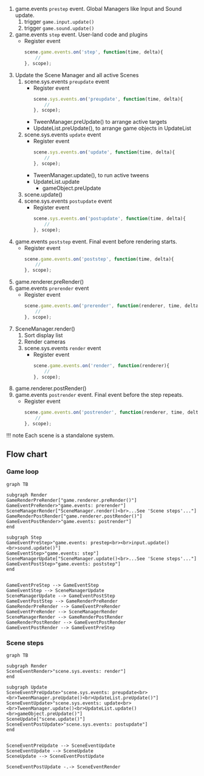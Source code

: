 1.  game.events `prestep` event. Global Managers like Input and Sound update.
    1.  trigger `game.input.update()`
    1.  trigger `game.sound.update()`
1.  game.events `step` event. User-land code and plugins
    - Register event
        ```javascript
        scene.game.events.on('step', function(time, delta){
            //
        }, scope);
        ```
1.  Update the Scene Manager and all active Scenes
    1.  scene.sys.events `preupdate` event
        - Register event
            ```javascript
            scene.sys.events.on('preupdate', function(time, delta){
                //
            }, scope);
            ```
        - TweenManager.preUpdate() to arrange active targets
        - UpdateList.preUpdate(), to arrange game objects in UpdateList
    1.  scene.sys.events `update` event
        - Register event
            ```javascript
            scene.sys.events.on('update', function(time, delta){
                //
            }, scope);
            ```
        - TweenManager.update(), to run active tweens
        - UpdateList.update
            - gameObject.preUpdate
    1. scene.update()
    1. scene.sys.events `postupdate` event
        - Register event
            ```javascript
            scene.sys.events.on('postupdate', function(time, delta){
                //
            }, scope);
            ```
1. game.events `poststep` event. Final event before rendering starts.
    - Register event
        ```javascript
        scene.game.events.on('poststep', function(time, delta){
            //
        }, scope);
        ```
1. game.renderer.preRender()
1. game.events `prerender` event
    - Register event
        ```javascript
        scene.game.events.on('prerender', function(renderer, time, delta){
            //
        }, scope);
        ```
1. SceneManager.render()
    1. Sort display list
    1. Render cameras
    1. scene.sys.events `render` event
        - Register event
            ```javascript
            scene.game.events.on('render', function(renderer){
                //
            }, scope);
            ```
1. game.renderer.postRender()
1. game.events `postrender` event. Final event before the step repeats.
    - Register event
        ```javascript
        scene.game.events.on('postrender', function(renderer, time, delta){
            //
        }, scope);
        ```

!!! note
    Each scene is a standalone system.

## Flow chart

### Game loop

```mermaid
graph TB

subgraph Render
GameRenderPreRender["game.renderer.preRender()"]
GameEventPreRender>"game.events: prerender"]
SceneManagerRender["SceneManager.render()<br>...See 'Scene steps'..."]
GameRenderPostRender["game.renderer.postRender()"]
GameEventPostRender>"game.events: postrender"]
end

subgraph Step
GameEventPreStep>"game.events: prestep<br><br>input.update()<br>sound.update()"]
GameEventStep>"game.events: step"]
SceneManagerUpdate["SceneManager.update()<br>...See 'Scene steps'..."]
GameEventPostStep>"game.events: poststep"]
end


GameEventPreStep --> GameEventStep
GameEventStep --> SceneManagerUpdate
SceneManagerUpdate --> GameEventPostStep
GameEventPostStep --> GameRenderPreRender
GameRenderPreRender --> GameEventPreRender
GameEventPreRender --> SceneManagerRender
SceneManagerRender --> GameRenderPostRender
GameRenderPostRender --> GameEventPostRender
GameEventPostRender --> GameEventPreStep
```

### Scene steps

```mermaid
graph TB

subgraph Render
SceneEventRender>"scene.sys.events: render"]
end

subgraph Update
SceneEventPreUpdate>"scene.sys.events: preupdate<br><br>TweenManager.preUpdate()<br>UpdateList.preUpdate()"]
SceneEventUpdate>"scene.sys.events: update<br><br>TweenManager.update()<br>UpdateList.update()<br>gameObject.preUpdate()"]
SceneUpdate["scene.update()"]
SceneEventPostUpdate>"scene.sys.events: postupdate"]
end


SceneEventPreUpdate --> SceneEventUpdate
SceneEventUpdate --> SceneUpdate
SceneUpdate --> SceneEventPostUpdate

SceneEventPostUpdate -.-> SceneEventRender
```
